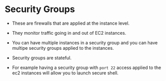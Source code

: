 # Security Groups

- These are firewalls that are applied at the instance level.

- They monitor traffic going in and out of EC2 instances.

- You can have multiple instances in a security group and you can have multipe security groups applied to the instances.

- Security groups are stateful.

- For example having a security group with `port 22` access applied to the ec2 instances will allow you to launch secure shell.
